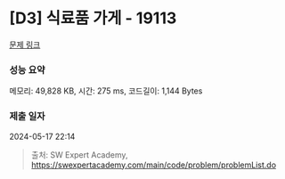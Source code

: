 # [D3] 식료품 가게 - 19113 

[문제 링크](https://swexpertacademy.com/main/code/problem/problemDetail.do?contestProbId=AYxCRFA6iiEDFASu) 

### 성능 요약

메모리: 49,828 KB, 시간: 275 ms, 코드길이: 1,144 Bytes

### 제출 일자

2024-05-17 22:14



> 출처: SW Expert Academy, https://swexpertacademy.com/main/code/problem/problemList.do